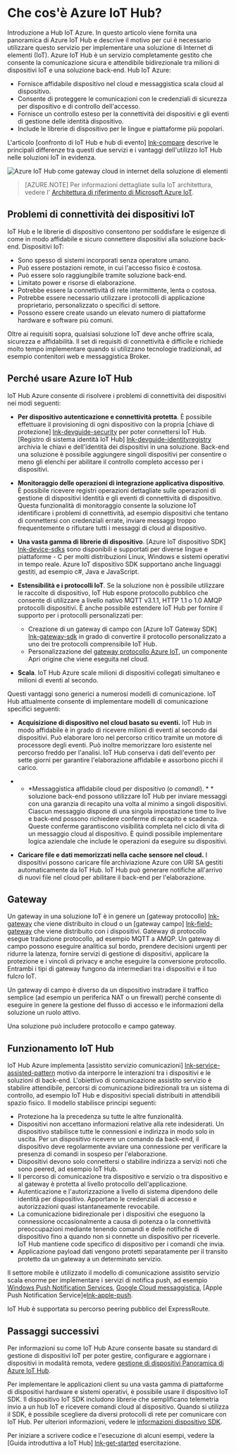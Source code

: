 <properties
 pageTitle="Panoramica di IoT Hub Azure | Microsoft Azure"
 description="Panoramica del servizio di Azure IoT Hub: che cos'è iot hub, connettività dei dispositivi, internet di modelli di comunicazione cose e modello di comunicazione assistito servizio"
 services="iot-hub"
 documentationCenter=""
 authors="dominicbetts"
 manager="timlt"
 editor=""/>

<tags
 ms.service="iot-hub"
 ms.devlang="na"
 ms.topic="get-started-article"
 ms.tgt_pltfrm="na"
 ms.workload="na"
 ms.date="08/25/2016"
 ms.author="dobett"/>

# <a name="what-is-azure-iot-hub"></a>Che cos'è Azure IoT Hub?

Introduzione a Hub IoT Azure. In questo articolo viene fornita una panoramica di Azure IoT Hub e descrive il motivo per cui è necessario utilizzare questo servizio per implementare una soluzione di Internet di elementi (IoT). Azure IoT Hub è un servizio completamente gestito che consente la comunicazione sicura e attendibile bidirezionale tra milioni di dispositivi IoT e una soluzione back-end. Hub IoT Azure:

- Fornisce affidabile dispositivo nel cloud e messaggistica scala cloud al dispositivo.
- Consente di proteggere le comunicazioni con le credenziali di sicurezza per dispositivo e di controllo dell'accesso.
- Fornisce un controllo esteso per la connettività dei dispositivi e gli eventi di gestione delle identità dispositivo.
- Include le librerie di dispositivo per le lingue e piattaforme più popolari.

L'articolo [confronto di IoT Hub e hub di evento] [ lnk-compare] descrive le principali differenze tra questi due servizi e i vantaggi dell'utilizzo IoT Hub nelle soluzioni IoT in evidenza.

![Azure IoT Hub come gateway cloud in internet della soluzione di elementi][img-architecture]

> [AZURE.NOTE] Per informazioni dettagliate sulla IoT architettura, vedere l' [Architettura di riferimento di Microsoft Azure IoT][lnk-refarch].

## <a name="iot-device-connectivity-challenges"></a>Problemi di connettività dei dispositivi IoT

IoT Hub e le librerie di dispositivo consentono per soddisfare le esigenze di come in modo affidabile e sicuro connettere dispositivi alla soluzione back-end. Dispositivi IoT:

- Sono spesso di sistemi incorporati senza operatore umano.
- Può essere postazioni remote, in cui l'accesso fisico è costosa.
- Può essere solo raggiungibile tramite soluzione back-end.
- Limitato power e risorse di elaborazione.
- Potrebbe essere la connettività di rete intermittente, lenta o costosa.
- Potrebbe essere necessario utilizzare i protocolli di applicazione proprietario, personalizzato o specifici di settore.
- Possono essere create usando un elevato numero di piattaforme hardware e software più comuni.

Oltre ai requisiti sopra, qualsiasi soluzione IoT deve anche offrire scala, sicurezza e affidabilità. Il set di requisiti di connettività è difficile e richiede molto tempo implementare quando si utilizzano tecnologie tradizionali, ad esempio contenitori web e messaggistica Broker.

## <a name="why-use-azure-iot-hub"></a>Perché usare Azure IoT Hub

IoT Hub Azure consente di risolvere i problemi di connettività dei dispositivi nei modi seguenti:

-   **Per dispositivo autenticazione e connettività protetta**. È possibile effettuare il provisioning di ogni dispositivo con la propria [chiave di protezione] [ lnk-devguide-security] per poter connettersi IoT Hub. [Registro di sistema identità IoT Hub] [ lnk-devguide-identityregistry] archivia le chiavi e dell'identità dei dispositivi in una soluzione. Back-end una soluzione è possibile aggiungere singoli dispositivi per consentire o meno gli elenchi per abilitare il controllo completo accesso per i dispositivi.

-   **Monitoraggio delle operazioni di integrazione applicativa dispositivo**. È possibile ricevere registri operazioni dettagliate sulle operazioni di gestione di dispositivi identità e gli eventi di connettività di dispositivo. Questa funzionalità di monitoraggio consente la soluzione IoT identificare i problemi di connettività, ad esempio dispositivi che tentano di connettersi con credenziali errate, inviare messaggi troppo frequentemente o rifiutare tutti i messaggi di cloud al dispositivo.

-   **Una vasta gamma di librerie di dispositivo**. [Azure IoT dispositivo SDK] [ lnk-device-sdks] sono disponibili e supportati per diverse lingue e piattaforme - C per molti distribuzioni Linux, Windows e sistemi operativi in tempo reale. Azure IoT dispositivo SDK supportano anche linguaggi gestiti, ad esempio c#, Java e JavaScript.

-   **Estensibilità e i protocolli IoT**. Se la soluzione non è possibile utilizzare le raccolte di dispositivo, IoT Hub espone protocollo pubblico che consente di utilizzare a livello nativo MQTT v3.1.1, HTTP 1.1 o 1.0 AMQP protocolli dispositivi. È anche possibile estendere IoT Hub per fornire il supporto per i protocolli personalizzati per:

    - Creazione di un gateway di campo con [Azure IoT Gateway SDK] [ lnk-gateway-sdk] in grado di convertire il protocollo personalizzato a uno dei tre protocolli comprensibile IoT Hub. 
    - Personalizzazione del [gateway protocollo Azure IoT][protocol-gateway], un componente Apri origine che viene eseguita nel cloud.

-   **Scala**. IoT Hub Azure scale milioni di dispositivi collegati simultaneo e milioni di eventi al secondo.

Questi vantaggi sono generici a numerosi modelli di comunicazione. IoT Hub attualmente consente di implementare modelli di comunicazione specifici seguenti:

-   **Acquisizione di dispositivo nel cloud basato su eventi.** IoT Hub in modo affidabile è in grado di ricevere milioni di eventi al secondo dai dispositivi. Può elaborare loro nel percorso critico tramite un motore di processore degli eventi. Può inoltre memorizzare loro esistente nel percorso freddo per l'analisi. IoT Hub conserva i dati dell'evento per sette giorni per garantire l'elaborazione affidabile e assorbono picchi il carico.

-   * *Messaggistica affidabile cloud per dispositivo (o *comandi*). * * soluzione back-end possono utilizzare IoT Hub per inviare messaggi con una garanzia di recapito una volta al minimo a singoli dispositivi. Ciascun messaggio dispone di una singola impostazione time to live e back-end possono richiedere conferme di recapito e scadenza. Queste conferme garantiscono visibilità completa nel ciclo di vita di un messaggio cloud al dispositivo. È quindi possibile implementare logica aziendale che include le operazioni da eseguire su dispositivi.

-   **Caricare file e dati memorizzati nella cache sensore nel cloud.** I dispositivi possono caricare file archiviazione Azure con URI SA gestiti automaticamente da IoT Hub. IoT Hub può generare notifiche all'arrivo di nuovi file nel cloud per abilitare il back-end per l'elaborazione.

## <a name="gateways"></a>Gateway

Un gateway in una soluzione IoT è in genere un [gateway protocollo] [ lnk-gateway] che viene distribuito in cloud o un [gateway campo] [ lnk-field-gateway] che viene distribuito con i dispositivi. Gateway di protocollo esegue traduzione protocollo, ad esempio MQTT a AMQP. Un gateway di campo possono eseguire analitica sul bordo, prendere decisioni urgenti per ridurre la latenza, fornire servizi di gestione di dispositivi, applicare la protezione e i vincoli di privacy e anche eseguire la conversione protocollo. Entrambi i tipi di gateway fungono da intermediari tra i dispositivi e il tuo fulcro IoT.

Un gateway di campo è diverso da un dispositivo instradare il traffico semplice (ad esempio un periferica NAT o un firewall) perché consente di eseguire in genere la gestione del flusso di accesso e le informazioni della soluzione un ruolo attivo.

Una soluzione può includere protocollo e campo gateway.

## <a name="how-does-iot-hub-work"></a>Funzionamento IoT Hub

IoT Hub Azure implementa [assistito servizio comunicazioni] [ lnk-service-assisted-pattern] motivo da interporre le interazioni tra i dispositivi e le soluzioni di back-end. L'obiettivo di comunicazione assistito servizio è stabilire attendibile, percorsi di comunicazione bidirezionali tra un sistema di controllo, ad esempio IoT Hub e dispositivi speciali distribuiti in attendibili spazio fisico. Il modello stabilisce principi seguenti:

- Protezione ha la precedenza su tutte le altre funzionalità.
- Dispositivi non accettano informazioni relative alla rete indesiderati. Un dispositivo stabilisce tutte le connessioni e indirizza in modo solo in uscita. Per un dispositivo ricevere un comando da back-end, il dispositivo deve regolarmente avviare una connessione per verificare la presenza di comandi in sospeso per l'elaborazione.
- Dispositivi devono solo connettersi o stabilire indirizza a servizi noti che sono peered, ad esempio IoT Hub.
- Il percorso di comunicazione tra dispositivo e servizio o tra dispositivo e al gateway è protetta al livello protocollo dell'applicazione.
- Autenticazione e l'autorizzazione a livello di sistema dipendono delle identità per dispositivo. Apportano le credenziali di accesso e autorizzazioni quasi istantaneamente revocabile.
- La comunicazione bidirezionale per i dispositivi che eseguono la connessione occasionalmente a causa di potenza o la connettività preoccupazioni mediante tenendo comandi e delle notifiche di dispositivo fino a quando non si connette un dispositivo per riceverle. IoT Hub mantiene code specifico di dispositivo per i comandi che invia.
- Applicazione payload dati vengono protetti separatamente per il transito protetto da un gateway a un determinato servizio.

Il settore mobile è utilizzato il modello di comunicazione assistito servizio scala enorme per implementare i servizi di notifica push, ad esempio [Windows Push Notification Services][lnk-wns], [Google Cloud messaggistica][lnk-google-messaging], [Apple Push Notification Service]e[lnk-apple-push].

IoT Hub è supportata su percorso peering pubblico del ExpressRoute.

## <a name="next-steps"></a>Passaggi successivi

Per informazioni su come IoT Hub Azure consente basate su standard di gestione di dispositivi IoT per poter gestire, configurare e aggiornare i dispositivi in modalità remota, vedere [gestione di dispositivi Panoramica di Azure IoT Hub][lnk-device-management].

Per implementare le applicazioni client su una vasta gamma di piattaforme di dispositivi hardware e sistemi operativi, è possibile usare il dispositivo IoT SDK. Il dispositivo IoT SDK includono librerie che semplificano telemetria invio a un hub IoT e ricevere comandi cloud al dispositivo. Quando si utilizza il SDK, è possibile scegliere da diversi protocolli di rete per comunicare con IoT Hub. Per ulteriori informazioni, vedere le [informazioni dispositivo SDK][lnk-device-sdks].

Per iniziare a scrivere codice e l'esecuzione di alcuni esempi, vedere la [Guida introduttiva a IoT Hub] [ lnk-get-started] esercitazione.

[img-architecture]: media/iot-hub-what-is-iot-hub/hubarchitecture.png


[lnk-get-started]: iot-hub-csharp-csharp-getstarted.md
[protocol-gateway]: https://github.com/Azure/azure-iot-protocol-gateway/blob/master/README.md
[lnk-service-assisted-pattern]: http://blogs.msdn.com/b/clemensv/archive/2014/02/10/service-assisted-communication-for-connected-devices.aspx "Servizio assistito comunicazioni, post di blog di Clemens Vasters"
[lnk-compare]: iot-hub-compare-event-hubs.md
[lnk-gateway]: iot-hub-protocol-gateway.md
[lnk-field-gateway]: iot-hub-devguide-endpoints.md#field-gateways
[lnk-devguide-identityregistry]: iot-hub-devguide-identity-registry.md
[lnk-devguide-security]: iot-hub-devguide-security.md
[lnk-wns]: https://msdn.microsoft.com/library/windows/apps/mt187203.aspx
[lnk-google-messaging]: https://developers.google.com/cloud-messaging/
[lnk-apple-push]: https://developer.apple.com/library/ios/documentation/NetworkingInternet/Conceptual/RemoteNotificationsPG/Chapters/ApplePushService.html#//apple_ref/doc/uid/TP40008194-CH100-SW9
[lnk-device-sdks]: https://github.com/Azure/azure-iot-sdks
[lnk-refarch]: http://download.microsoft.com/download/A/4/D/A4DAD253-BC21-41D3-B9D9-87D2AE6F0719/Microsoft_Azure_IoT_Reference_Architecture.pdf
[lnk-gateway-sdk]: https://github.com/Azure/azure-iot-gateway-sdk
[lnk-device-management]: iot-hub-device-management-overview.md

